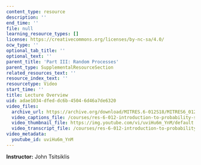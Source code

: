```yaml
---
content_type: resource
description: ''
end_time: ''
file: null
learning_resource_types: []
license: https://creativecommons.org/licenses/by-nc-sa/4.0/
ocw_type: ''
optional_tab_title: ''
optional_text: ''
parent_title: 'Part III: Random Processes'
parent_type: SupplementalResourceSection
related_resources_text: ''
resource_index_text: ''
resourcetype: Video
start_time: ''
title: Lecture Overview
uid: adae1034-dfed-dc6b-4504-6d46a7de6320
video_files:
  archive_url: https://archive.org/download/MITRES.6-012S18/MITRES6_012S18_L25-02_300k.mp4
  video_captions_file: /courses/res-6-012-introduction-to-probability-spring-2018/8b96bc497d4955f3b9b68536b97b5e36_uviHu6m_YnM.vtt
  video_thumbnail_file: https://img.youtube.com/vi/uviHu6m_YnM/default.jpg
  video_transcript_file: /courses/res-6-012-introduction-to-probability-spring-2018/f804f56495dfca73c62d4e6a0a061546_uviHu6m_YnM.pdf
video_metadata:
  youtube_id: uviHu6m_YnM
---
```


**Instructor:** John Tsitsiklis

